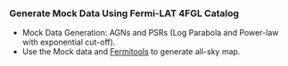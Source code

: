 ### Generate Mock Data Using Fermi-LAT 4FGL Catalog

* Mock Data Generation: AGNs and PSRs (Log Parabola and Power-law with exponential cut-off). 
* Use the Mock data and [Fermitools](https://github.com/fermi-lat/Fermitools-conda/wiki) to generate all-sky map.  
